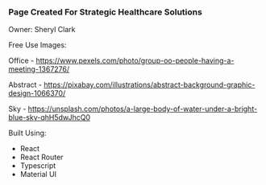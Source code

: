 ### Page Created For Strategic Healthcare Solutions

Owner: Sheryl Clark

Free Use Images:

Office - https://www.pexels.com/photo/group-oo-people-having-a-meeting-1367276/

Abstract - https://pixabay.com/illustrations/abstract-background-graphic-design-1066370/

Sky - https://unsplash.com/photos/a-large-body-of-water-under-a-bright-blue-sky-qhH5dwJhcQ0

Built Using:

- React
- React Router
- Typescript
- Material UI

